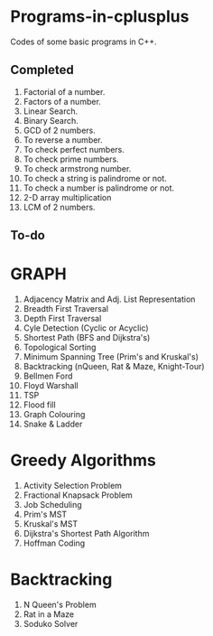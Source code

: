 # Programs-in-cplusplus
Codes of some basic programs in C++.


## Completed
1. Factorial of a number.
2. Factors of a number.
3. Linear Search.
4. Binary Search.
5. GCD of 2 numbers.
6. To reverse a number.
7. To check perfect numbers.
8. To check prime numbers.
9. To check armstrong number.
10. To check a string is palindrome or not.
11. To check a number is palindrome or not.
12. 2-D array multiplication
13. LCM of 2 numbers.

## To-do





# GRAPH
1. Adjacency Matrix and Adj. List Representation
2. Breadth First Traversal
3. Depth First Traversal
4. Cyle Detection (Cyclic or Acyclic)
5. Shortest Path (BFS and Dijkstra's)
6. Topological Sorting
7. Minimum Spanning Tree (Prim's and Kruskal's)
8. Backtracking (nQueen, Rat & Maze, Knight-Tour)
9. Bellmen Ford
10. Floyd Warshall
11. TSP
12. Flood fill
13. Graph Colouring
14. Snake & Ladder

# Greedy Algorithms
1. Activity Selection Problem
2. Fractional Knapsack Problem
3. Job Scheduling
4. Prim's MST
5. Kruskal's MST
6. Dijkstra's Shortest Path Algorithm
7. Hoffman Coding

# Backtracking
1. N Queen's Problem
2. Rat in a Maze
3. Soduko Solver
